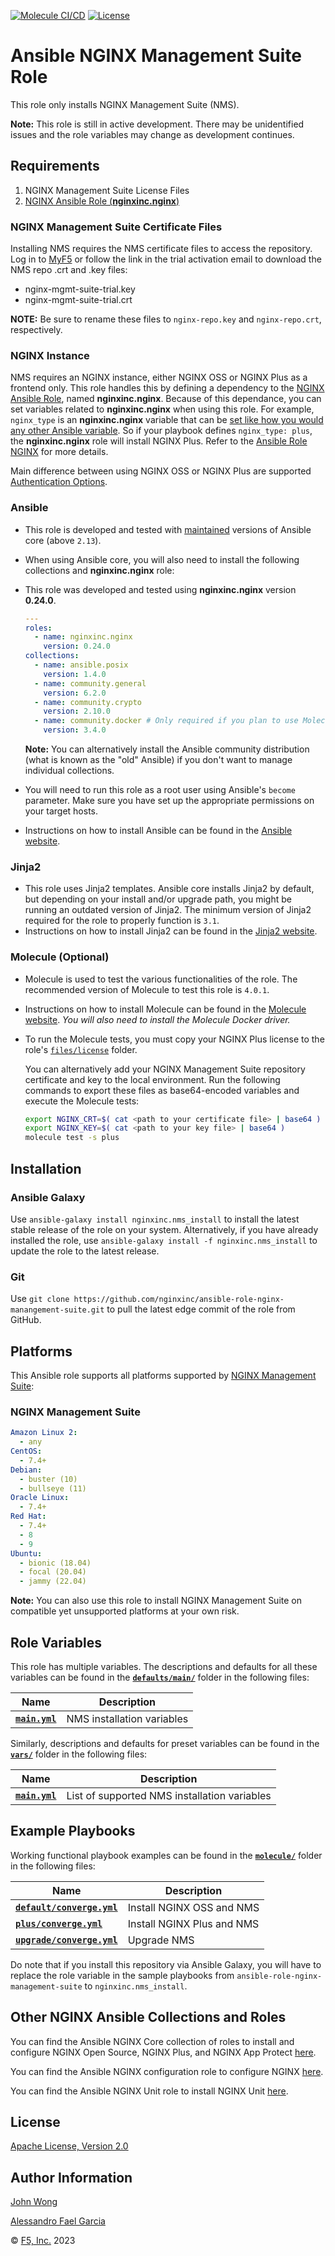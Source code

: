 <!-- [![Ansible Galaxy](https://img.shields.io/badge/galaxy-nginxinc.nginx-5bbdbf.svg)](https://galaxy.ansible.com/nginxinc/nginx) -->
[![Molecule CI/CD](https://github.com/nginxinc/ansible-role-nginx-management-suite/workflows/Molecule%20CI/CD/badge.svg)](https://github.com/nginxinc/ansible-role-nginx-management-suite/actions)
[![License](https://img.shields.io/badge/License-Apache--2.0-blue.svg)](https://opensource.org/licenses/Apache-2.0)

# Ansible NGINX Management Suite Role

This role only installs NGINX Management Suite (NMS).

**Note:** This role is still in active development. There may be unidentified issues and the role variables may change as development continues.

## Requirements

1. NGINX Management Suite License Files
2. [NGINX Ansible Role (**nginxinc.nginx**)](https://github.com/nginxinc/ansible-role-nginx)

### NGINX Management Suite Certificate Files

Installing NMS requires the NMS certificate files to access the repository. Log in to [MyF5](https://account.f5.com/myf5) or follow the link in the trial activation email to download the NMS repo .crt and .key files:
* nginx-mgmt-suite-trial.key
* nginx-mgmt-suite-trial.crt

**NOTE:** Be sure to rename these files to `nginx-repo.key` and `nginx-repo.crt`, respectively.

### NGINX Instance

NMS requires an NGINX instance, either NGINX OSS or NGINX Plus as a frontend only. This role handles this by defining a dependency to the [NGINX Ansible Role](https://github.com/nginxinc/ansible-role-nginx), named **nginxinc.nginx**. Because of this dependance, you can set variables related to **nginxinc.nginx** when using this role. For example, `nginx_type` is an **nginxinc.nginx** variable that can be [set like how you would any other Ansible variable](https://docs.ansible.com/ansible/latest/playbook_guide/playbooks_variables.html#where-to-set-variables). So if your playbook defines `nginx_type: plus`, the **nginxinc.nginx** role will install NGINX Plus. Refer to the [Ansible Role NGINX](https://github.com/nginxinc/ansible-role-nginx) for more details.

Main difference between using NGINX OSS or NGINX Plus are supported [Authentication Options](https://docs.nginx.com/nginx-management-suite/admin-guides/access-control/configure-authentication/#auth-options).

### Ansible

* This role is developed and tested with [maintained](https://docs.ansible.com/ansible/devel/reference_appendices/release_and_maintenance.html) versions of Ansible core (above `2.13`).
* When using Ansible core, you will also need to install the following collections and **nginxinc.nginx** role:
* This role was developed and tested using **nginxinc.nginx** version **0.24.0**.

    ```yaml
    ---
    roles:
      - name: nginxinc.nginx
        version: 0.24.0
    collections:
      - name: ansible.posix
        version: 1.4.0
      - name: community.general
        version: 6.2.0
      - name: community.crypto
        version: 2.10.0
      - name: community.docker # Only required if you plan to use Molecule (see below)
        version: 3.4.0
    ```

    **Note:** You can alternatively install the Ansible community distribution (what is known as the "old" Ansible) if you don't want to manage individual collections.
* You will need to run this role as a root user using Ansible's `become` parameter. Make sure you have set up the appropriate permissions on your target hosts.
* Instructions on how to install Ansible can be found in the [Ansible website](https://docs.ansible.com/ansible/latest/installation_guide/intro_installation.html#upgrading-ansible-from-version-2-9-and-older-to-version-2-10-or-later).

### Jinja2

* This role uses Jinja2 templates. Ansible core installs Jinja2 by default, but depending on your install and/or upgrade path, you might be running an outdated version of Jinja2. The minimum version of Jinja2 required for the role to properly function is `3.1`.
* Instructions on how to install Jinja2 can be found in the [Jinja2 website](https://jinja.palletsprojects.com/en/2.11.x/intro/#installation).

### Molecule (Optional)

* Molecule is used to test the various functionalities of the role. The recommended version of Molecule to test this role is `4.0.1`.
* Instructions on how to install Molecule can be found in the [Molecule website](https://molecule.readthedocs.io/en/latest/installation.html). *You will also need to install the Molecule Docker driver.*
* To run the Molecule tests, you must copy your NGINX Plus license to the role's [`files/license`](https://github.com/nginxinc/ansible-role-nginx-management-suite/blob/main/files/license/) folder.

  You can alternatively add your NGINX Management Suite repository certificate and key to the local environment. Run the following commands to export these files as base64-encoded variables and execute the Molecule tests:

  ```bash
  export NGINX_CRT=$( cat <path to your certificate file> | base64 )
  export NGINX_KEY=$( cat <path to your key file> | base64 )
  molecule test -s plus
  ```

## Installation

### Ansible Galaxy

Use `ansible-galaxy install nginxinc.nms_install` to install the latest stable release of the role on your system. Alternatively, if you have already installed the role, use `ansible-galaxy install -f nginxinc.nms_install` to update the role to the latest release.

### Git

Use `git clone https://github.com/nginxinc/ansible-role-nginx-manangement-suite.git` to pull the latest edge commit of the role from GitHub.

## Platforms

This Ansible role supports all platforms supported by [NGINX Management Suite](https://docs.nginx.com/nginx-management-suite/overview/tech-specs/#supported-distributions):

### NGINX Management Suite

```yaml
Amazon Linux 2:
  - any
CentOS:
  - 7.4+
Debian:
  - buster (10)
  - bullseye (11)
Oracle Linux:
  - 7.4+
Red Hat:
  - 7.4+
  - 8
  - 9
Ubuntu:
  - bionic (18.04)
  - focal (20.04)
  - jammy (22.04)
```

**Note:** You can also use this role to install NGINX Management Suite on compatible yet unsupported platforms at your own risk.

## Role Variables

This role has multiple variables. The descriptions and defaults for all these variables can be found in the **[`defaults/main/`](https://github.com/nginxinc/ansible-role-nginx-management-suite/blob/main/defaults/main/)** folder in the following files:

| Name | Description |
| ---- | ----------- |
| **[`main.yml`](https://github.com/nginxinc/ansible-role-nginx-management-suite/blob/main/defaults/main/main.yml)** | NMS installation variables |

Similarly, descriptions and defaults for preset variables can be found in the **[`vars/`](https://github.com/nginxinc/ansible-role-nginx-management-suite/blob/main/vars/)** folder in the following files:

| Name | Description |
| ---- | ----------- |
| **[`main.yml`](https://github.com/nginxinc/ansible-role-nginx-management-suite/blob/main/vars/main.yml)** | List of supported NMS installation variables |

## Example Playbooks

Working functional playbook examples can be found in the **[`molecule/`](https://github.com/nginxinc/ansible-role-nginx-management-suite/blob/main/molecule/)** folder in the following files:

| Name | Description |
| ---- | ----------- |
| **[`default/converge.yml`](https://github.com/nginxinc/ansible-role-nginx-management-suite/blob/main/molecule/default/converge.yml)** | Install NGINX OSS and NMS |
| **[`plus/converge.yml`](https://github.com/nginxinc/ansible-role-nginx-management-suite/blob/main/molecule/plus/converge.yml)** | Install NGINX Plus and NMS |
| **[`upgrade/converge.yml`](https://github.com/nginxinc/ansible-role-nginx-management-suite/blob/main/molecule/upgrade/converge.yml)** | Upgrade NMS |

Do note that if you install this repository via Ansible Galaxy, you will have to replace the role variable in the sample playbooks from `ansible-role-nginx-management-suite` to `nginxinc.nms_install`.

## Other NGINX Ansible Collections and Roles

You can find the Ansible NGINX Core collection of roles to install and configure NGINX Open Source, NGINX Plus, and NGINX App Protect [here](https://github.com/nginxinc/ansible-collection-nginx).

You can find the Ansible NGINX configuration role to configure NGINX [here](https://github.com/nginxinc/ansible-role-nginx-config).

You can find the Ansible NGINX Unit role to install NGINX Unit [here](https://github.com/nginxinc/ansible-role-nginx-unit).

## License

[Apache License, Version 2.0](https://github.com/nginxinc/ansible-role-nginx-management-suite/blob/main/LICENSE)

## Author Information

[John Wong](https://github.com/jswongf5)

[Alessandro Fael Garcia](https://github.com/alessfg)

&copy; [F5, Inc.](https://www.f5.com/) 2023
